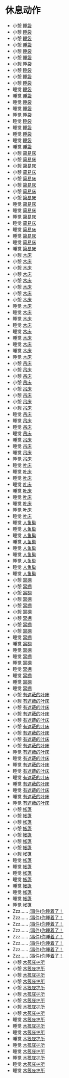 # 休息动作  
- 小憩 [睡袋](BedRoll.md)  
- 小憩 [睡袋](BedRoll.md)  
- 小憩 [睡袋](BedRoll.md)  
- 小憩 [睡袋](BedRoll.md)  
- 小憩 [睡袋](BedRoll.md)  
- 小憩 [睡袋](BedRoll.md)  
- 小憩 [睡袋](BedRoll.md)  
- 小憩 [睡袋](BedRoll.md)  
- 小憩 [睡袋](BedRoll.md)  
- 小憩 [睡袋](BedRoll.md)  
- 睡觉 [睡袋](BedRoll.md)  
- 睡觉 [睡袋](BedRoll.md)  
- 睡觉 [睡袋](BedRoll.md)  
- 睡觉 [睡袋](BedRoll.md)  
- 睡觉 [睡袋](BedRoll.md)  
- 睡觉 [睡袋](BedRoll.md)  
- 睡觉 [睡袋](BedRoll.md)  
- 睡觉 [睡袋](BedRoll.md)  
- 睡觉 [睡袋](BedRoll.md)  
- 睡觉 [睡袋](BedRoll.md)  
- 小憩 [简易床](BedRustic.md)  
- 小憩 [简易床](BedRustic.md)  
- 小憩 [简易床](BedRustic.md)  
- 小憩 [简易床](BedRustic.md)  
- 小憩 [简易床](BedRustic.md)  
- 小憩 [简易床](BedRustic.md)  
- 小憩 [简易床](BedRustic.md)  
- 小憩 [简易床](BedRustic.md)  
- 睡觉 [简易床](BedRustic.md)  
- 睡觉 [简易床](BedRustic.md)  
- 睡觉 [简易床](BedRustic.md)  
- 睡觉 [简易床](BedRustic.md)  
- 睡觉 [简易床](BedRustic.md)  
- 睡觉 [简易床](BedRustic.md)  
- 睡觉 [简易床](BedRustic.md)  
- 睡觉 [简易床](BedRustic.md)  
- 小憩 [木床](BedWooden.md)  
- 小憩 [木床](BedWooden.md)  
- 小憩 [木床](BedWooden.md)  
- 小憩 [木床](BedWooden.md)  
- 小憩 [木床](BedWooden.md)  
- 小憩 [木床](BedWooden.md)  
- 小憩 [木床](BedWooden.md)  
- 小憩 [木床](BedWooden.md)  
- 睡觉 [木床](BedWooden.md)  
- 睡觉 [木床](BedWooden.md)  
- 睡觉 [木床](BedWooden.md)  
- 睡觉 [木床](BedWooden.md)  
- 睡觉 [木床](BedWooden.md)  
- 睡觉 [木床](BedWooden.md)  
- 睡觉 [木床](BedWooden.md)  
- 睡觉 [木床](BedWooden.md)  
- 睡觉 [木床](BedWooden.md)  
- 小憩 [吊床](Hammock.md)  
- 小憩 [吊床](Hammock.md)  
- 小憩 [吊床](Hammock.md)  
- 小憩 [吊床](Hammock.md)  
- 小憩 [吊床](Hammock.md)  
- 小憩 [吊床](Hammock.md)  
- 小憩 [吊床](Hammock.md)  
- 小憩 [吊床](Hammock.md)  
- 睡觉 [吊床](Hammock.md)  
- 睡觉 [吊床](Hammock.md)  
- 睡觉 [吊床](Hammock.md)  
- 睡觉 [吊床](Hammock.md)  
- 睡觉 [吊床](Hammock.md)  
- 睡觉 [吊床](Hammock.md)  
- 睡觉 [吊床](Hammock.md)  
- 睡觉 [吊床](Hammock.md)  
- 睡觉 [叶床](LeafBed.md)  
- 睡觉 [叶床](LeafBed.md)  
- 睡觉 [叶床](LeafBed.md)  
- 睡觉 [叶床](LeafBed.md)  
- 睡觉 [叶床](LeafBed.md)  
- 睡觉 [叶床](LeafBed.md)  
- 睡觉 [叶床](LeafBed.md)  
- 睡觉 [叶床](LeafBed.md)  
- 睡觉 [叶床](LeafBed.md)  
- 睡觉 [人鱼巢](MermaidNest.md)  
- 睡觉 [人鱼巢](MermaidNest.md)  
- 睡觉 [人鱼巢](MermaidNest.md)  
- 睡觉 [人鱼巢](MermaidNest.md)  
- 睡觉 [人鱼巢](MermaidNest.md)  
- 睡觉 [人鱼巢](MermaidNest.md)  
- 睡觉 [人鱼巢](MermaidNest.md)  
- 睡觉 [人鱼巢](MermaidNest.md)  
- 睡觉 [人鱼巢](MermaidNest.md)  
- 小憩 [窝棚](Shelter.md)  
- 小憩 [窝棚](Shelter.md)  
- 小憩 [窝棚](Shelter.md)  
- 小憩 [窝棚](Shelter.md)  
- 小憩 [窝棚](Shelter.md)  
- 小憩 [窝棚](Shelter.md)  
- 小憩 [窝棚](Shelter.md)  
- 小憩 [窝棚](Shelter.md)  
- 小憩 [窝棚](Shelter.md)  
- 睡觉 [窝棚](Shelter.md)  
- 睡觉 [窝棚](Shelter.md)  
- 睡觉 [窝棚](Shelter.md)  
- 睡觉 [窝棚](Shelter.md)  
- 睡觉 [窝棚](Shelter.md)  
- 睡觉 [窝棚](Shelter.md)  
- 睡觉 [窝棚](Shelter.md)  
- 睡觉 [窝棚](Shelter.md)  
- 睡觉 [窝棚](Shelter.md)  
- 小憩 [有遮蔽的叶床](ShelteredLeafBed.md)  
- 小憩 [有遮蔽的叶床](ShelteredLeafBed.md)  
- 小憩 [有遮蔽的叶床](ShelteredLeafBed.md)  
- 小憩 [有遮蔽的叶床](ShelteredLeafBed.md)  
- 小憩 [有遮蔽的叶床](ShelteredLeafBed.md)  
- 小憩 [有遮蔽的叶床](ShelteredLeafBed.md)  
- 小憩 [有遮蔽的叶床](ShelteredLeafBed.md)  
- 小憩 [有遮蔽的叶床](ShelteredLeafBed.md)  
- 小憩 [有遮蔽的叶床](ShelteredLeafBed.md)  
- 睡觉 [有遮蔽的叶床](ShelteredLeafBed.md)  
- 睡觉 [有遮蔽的叶床](ShelteredLeafBed.md)  
- 睡觉 [有遮蔽的叶床](ShelteredLeafBed.md)  
- 睡觉 [有遮蔽的叶床](ShelteredLeafBed.md)  
- 睡觉 [有遮蔽的叶床](ShelteredLeafBed.md)  
- 睡觉 [有遮蔽的叶床](ShelteredLeafBed.md)  
- 睡觉 [有遮蔽的叶床](ShelteredLeafBed.md)  
- 睡觉 [有遮蔽的叶床](ShelteredLeafBed.md)  
- 睡觉 [有遮蔽的叶床](ShelteredLeafBed.md)  
- 小憩 [帐篷](TentDeployed.md)  
- 小憩 [帐篷](TentDeployed.md)  
- 小憩 [帐篷](TentDeployed.md)  
- 小憩 [帐篷](TentDeployed.md)  
- 小憩 [帐篷](TentDeployed.md)  
- 小憩 [帐篷](TentDeployed.md)  
- 小憩 [帐篷](TentDeployed.md)  
- 小憩 [帐篷](TentDeployed.md)  
- 睡觉 [帐篷](TentDeployed.md)  
- 睡觉 [帐篷](TentDeployed.md)  
- 睡觉 [帐篷](TentDeployed.md)  
- 睡觉 [帐篷](TentDeployed.md)  
- 睡觉 [帐篷](TentDeployed.md)  
- 睡觉 [帐篷](TentDeployed.md)  
- 睡觉 [帐篷](TentDeployed.md)  
- 睡觉 [帐篷](TentDeployed.md)  
- Zzz…… [(事件)你睡着了！](Event_FallingAsleep.md)  
- Zzz…… [(事件)你睡着了！](Event_FallingAsleep.md)  
- Zzz…… [(事件)你睡着了！](Event_FallingAsleep.md)  
- Zzz…… [(事件)你睡着了！](Event_FallingAsleep.md)  
- Zzz…… [(事件)你睡着了！](Event_FallingAsleep.md)  
- Zzz…… [(事件)你睡着了！](Event_FallingAsleep.md)  
- Zzz…… [(事件)你睡着了！](Event_FallingAsleep.md)  
- Zzz…… [(事件)你睡着了！](Event_FallingAsleep.md)  
- 小憩 [木筏庇护所](RaftShelter.md)  
- 小憩 [木筏庇护所](RaftShelter.md)  
- 小憩 [木筏庇护所](RaftShelter.md)  
- 小憩 [木筏庇护所](RaftShelter.md)  
- 小憩 [木筏庇护所](RaftShelter.md)  
- 小憩 [木筏庇护所](RaftShelter.md)  
- 小憩 [木筏庇护所](RaftShelter.md)  
- 小憩 [木筏庇护所](RaftShelter.md)  
- 小憩 [木筏庇护所](RaftShelter.md)  
- 睡觉 [木筏庇护所](RaftShelter.md)  
- 睡觉 [木筏庇护所](RaftShelter.md)  
- 睡觉 [木筏庇护所](RaftShelter.md)  
- 睡觉 [木筏庇护所](RaftShelter.md)  
- 睡觉 [木筏庇护所](RaftShelter.md)  
- 睡觉 [木筏庇护所](RaftShelter.md)  
- 睡觉 [木筏庇护所](RaftShelter.md)  
- 睡觉 [木筏庇护所](RaftShelter.md)  
- 睡觉 [木筏庇护所](RaftShelter.md)  
